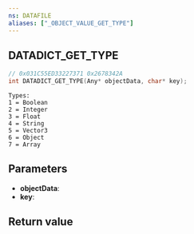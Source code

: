 ```yaml
---
ns: DATAFILE
aliases: ["_OBJECT_VALUE_GET_TYPE"]
---
```

## DATADICT_GET_TYPE

```c
// 0x031C55ED33227371 0x2678342A
int DATADICT_GET_TYPE(Any* objectData, char* key);
```

```
Types:  
1 = Boolean  
2 = Integer  
3 = Float  
4 = String  
5 = Vector3  
6 = Object  
7 = Array  
```

## Parameters
* **objectData**: 
* **key**: 

## Return value
